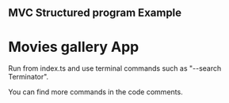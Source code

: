 ## MVC Structured program Example
# Movies gallery App

Run from index.ts and use terminal commands such as "--search Terminator".

You can find more commands in the code comments.
